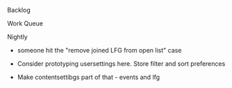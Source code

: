 Backlog

Work Queue

Nightly
* someone hit the "remove joined LFG from open list" case

* Consider prototyping usersettings here. Store filter and sort preferences
* Make contentsettibgs part of that - events and lfg

